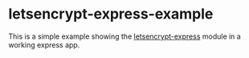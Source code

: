 # letsencrypt-express-example

This is a simple example showing the [letsencrypt-express](https://github.com/Daplie/letsencrypt-express) module in a working express app.

